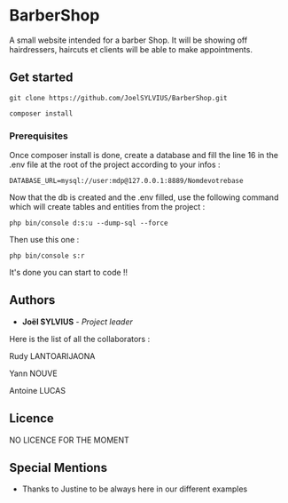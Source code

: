 # BarberShop

A small website intended for a barber Shop. It will be showing off hairdressers, haircuts et clients will be able to make appointments.

## Get started

```
git clone https://github.com/JoelSYLVIUS/BarberShop.git
```

```
composer install
```

### Prerequisites

Once composer install is done, create a database and fill the line 16 in the .env file at the root of the project according to your infos :

```
DATABASE_URL=mysql://user:mdp@127.0.0.1:8889/Nomdevotrebase
```
Now that the db is created and the .env filled, use the following command which will create tables and entities from the project : 

```
php bin/console d:s:u --dump-sql --force 
```
Then use this one :
```
php bin/console s:r
```
It's done you can start to code !!

## Authors

* **Joël SYLVIUS** - *Project leader* 

Here is the list of all the collaborators : 

Rudy LANTOARIJAONA

Yann NOUVE

Antoine LUCAS

## Licence

NO LICENCE FOR THE MOMENT

## Special Mentions

* Thanks to Justine to be always here in our different examples

